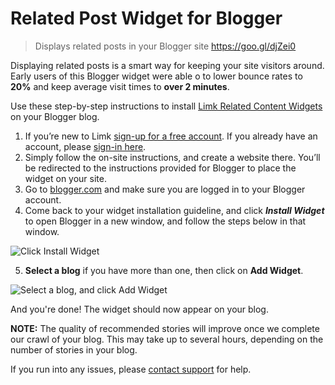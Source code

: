 # Related Post Widget for Blogger

> Displays related posts in your Blogger site https://goo.gl/djZei0

Displaying related posts is a smart way for keeping your site visitors around. Early users of this Blogger widget were able o to lower bounce rates to **20%** and keep average visit times to **over 2 minutes**.

Use these step-by-step instructions to install [Limk Related Content Widgets](https://goo.gl/djZei0) on your Blogger blog.

 1. If you’re new to Limk [sign-up for a free account](https://goo.gl/djZei0). If you already have an account, please [sign-in here](https://goo.gl/TX6HCW).
 2. Simply follow the on-site instructions, and create a website there. You’ll be redirected to the instructions provided for Blogger to place the widget on your site.
 3. Go to [blogger.com](http://blogger.com) and make sure you are logged in to your Blogger account.
 4. Come back to your widget installation guideline, and click ***Install Widget*** to open Blogger in a new window, and follow the steps below in that window. 
 
 ![Click Install Widget](https://limk.com/assets/img/help/limk-install-widget-blogger.png)

 
 5. **Select a blog** if you have more than one, then click on **Add Widget**. 

![Select a blog, and click Add Widget](https://limk.com/assets/img/help/Limk-blogger-new.png)
 
And you're done! The widget should now appear on your blog.





**NOTE:** The quality of recommended stories will improve once we complete our crawl of your blog. This may take up to several hours, depending on the number of stories in your blog.

If you run into any issues, please [contact support](mailto:support@limk.com) for help.

